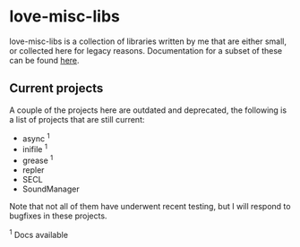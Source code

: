 love-misc-libs
==============

love-misc-libs is a collection of libraries written by me that are either small,
or collected here for legacy reasons. Documentation for a subset of these can
be found [here][docs].

Current projects
----------------

A couple of the projects here are outdated and deprecated, the following is a
list of projects that are still current:

- async <sup>1</sup>
- inifile <sup>1</sup>
- grease <sup>1</sup>
- repler
- SECL
- SoundManager

Note that not all of them have underwent recent testing, but I will respond to
bugfixes in these projects.

<sup>1</sup> Docs available

[docs]: http://docs.bartbes.com
